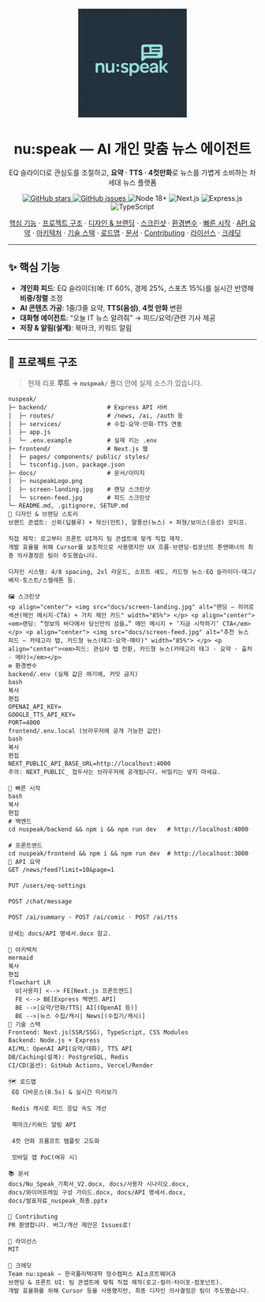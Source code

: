 <p align="center">
  <img src="docs/nuspeakLogo.png" alt="nu:speak logo" width="220">
</p>

<h1 align="center">nu:speak — AI 개인 맞춤 뉴스 에이전트</h1>

<p align="center">
  EQ 슬라이더로 관심도를 조절하고, <b>요약 · TTS · 4컷만화</b>로 뉴스를 가볍게 소비하는 차세대 뉴스 플랫폼
</p>

<p align="center">
  <a href="https://github.com/jini-c/nu-speak/stargazers">
    <img src="https://img.shields.io/github/stars/jini-c/nu-speak?style=flat" alt="GitHub stars">
  </a>
  <a href="https://github.com/jini-c/nu-speak/issues">
    <img src="https://img.shields.io/github/issues/jini-c/nu-speak?style=flat" alt="GitHub issues">
  </a>
  <img src="https://img.shields.io/badge/Node-18%2B-informational?logo=node.js" alt="Node 18+">
  <img src="https://img.shields.io/badge/Next.js-14-informational?logo=nextdotjs" alt="Next.js">
  <img src="https://img.shields.io/badge/Express.js-API-informational?logo=express" alt="Express.js">
  <img src="https://img.shields.io/badge/TypeScript-Yes-informational?logo=typescript" alt="TypeScript">
</p>

<p align="center">
  <a href="#-핵심-기능">핵심 기능</a> ·
  <a href="#-프로젝트-구조">프로젝트 구조</a> ·
  <a href="#-디자인--브랜딩-스토리">디자인 & 브랜딩</a> ·
  <a href="#-스크린샷">스크린샷</a> ·
  <a href="#-환경변수">환경변수</a> ·
  <a href="#-빠른-시작">빠른 시작</a> ·
  <a href="#-api-요약">API 요약</a> ·
  <a href="#-아키텍처">아키텍처</a> ·
  <a href="#-기술-스택">기술 스택</a> ·
  <a href="#-로드맵">로드맵</a> ·
  <a href="#-문서">문서</a> ·
  <a href="#-contributing">Contributing</a> ·
  <a href="#-라이선스">라이선스</a> ·
  <a href="#-크레딧">크레딧</a>
</p>

---

## ✨ 핵심 기능
- **개인화 피드**: EQ 슬라이더(예: IT 60%, 경제 25%, 스포츠 15%)를 실시간 반영해 **비중/정렬** 조정
- **AI 콘텐츠 가공**: 1줄/3줄 요약, **TTS(음성)**, **4컷 만화** 변환
- **대화형 에이전트**: “오늘 IT 뉴스 알려줘” → 피드/요약/관련 기사 제공
- **저장 & 알림(설계)**: 북마크, 키워드 알림

---

## 🧭 프로젝트 구조
> 현재 리포 **루트 → `nuspeak/`** 폴더 안에 실제 소스가 있습니다.
```text
nuspeak/
├─ backend/                 # Express API 서버
│  ├─ routes/               # /news, /ai, /auth 등
│  ├─ services/             # 수집·요약·만화·TTS 연동
│  ├─ app.js
│  └─ .env.example          # 실제 키는 .env
├─ frontend/                # Next.js 웹
│  ├─ pages/ components/ public/ styles/
│  └─ tsconfig.json, package.json
├─ docs/                    # 문서/이미지
│  ├─ nuspeakLogo.png
│  ├─ screen-landing.jpg    # 랜딩 스크린샷
│  └─ screen-feed.jpg       # 피드 스크린샷
└─ README.md, .gitignore, SETUP.md
🎨 디자인 & 브랜딩 스토리
브랜드 콘셉트: 신뢰(딥블루) + 혁신(민트), 말풍선(뉴스) + 파형/보이스(음성) 모티프.

직접 제작: 로고부터 프론트 UI까지 팀 콘셉트에 맞게 직접 제작.
개발 효율을 위해 Cursor를 보조적으로 사용했지만 UX 흐름·브랜딩·컴포넌트 톤앤매너의 최종 의사결정은 팀이 주도했습니다.

디자인 시스템: 4/8 spacing, 2xl 라운드, 소프트 섀도, 카드형 뉴스·EQ 슬라이더·태그/배지·토스트/스켈레톤 등.

🖼️ 스크린샷
<p align="center"> <img src="docs/screen-landing.jpg" alt="랜딩 — 히어로 섹션(메인 메시지·CTA) + 가치 제안 카드" width="85%"> </p> <p align="center"><em>랜딩: “정보의 바다에서 당신만의 섬을…” 메인 메시지 + ‘지금 시작하기’ CTA</em></p> <p align="center"> <img src="docs/screen-feed.jpg" alt="추천 뉴스 피드 — 카테고리 탭, 카드형 뉴스(태그·요약·메타)" width="85%"> </p> <p align="center"><em>피드: 관심사 탭 전환, 카드형 뉴스(카테고리 태그 · 요약 · 출처 · 메타)</em></p>
⚙️ 환경변수
backend/.env (실제 값은 여기에, 커밋 금지)
bash
복사
편집
OPENAI_API_KEY=
GOOGLE_TTS_API_KEY=
PORT=4000
frontend/.env.local (브라우저에 공개 가능한 값만)
bash
복사
편집
NEXT_PUBLIC_API_BASE_URL=http://localhost:4000
주의: NEXT_PUBLIC_ 접두사는 브라우저에 공개됩니다. 비밀키는 넣지 마세요.

🚀 빠른 시작
bash
복사
편집
# 백엔드
cd nuspeak/backend && npm i && npm run dev   # http://localhost:4000

# 프론트엔드
cd nuspeak/frontend && npm i && npm run dev  # http://localhost:3000
🔌 API 요약
GET /news/feed?limit=10&page=1

PUT /users/eq-settings

POST /chat/message

POST /ai/summary · POST /ai/comic · POST /ai/tts

상세는 docs/API 명세서.docx 참고.

🧠 아키텍처
mermaid
복사
편집
flowchart LR
  U[사용자] <--> FE[Next.js 프론트엔드]
  FE <--> BE[Express 백엔드 API]
  BE -->|요약/만화/TTS| AI[(OpenAI 등)]
  BE -->|뉴스 수집/캐시| News[(수집기/캐시)]
🧩 기술 스택
Frontend: Next.js(SSR/SSG), TypeScript, CSS Modules
Backend: Node.js + Express
AI/ML: OpenAI API(요약/대화), TTS API
DB/Caching(설계): PostgreSQL, Redis
CI/CD(옵션): GitHub Actions, Vercel/Render

🗺️ 로드맵
 EQ 디바운스(0.5s) & 실시간 미리보기

 Redis 캐시로 피드 응답 속도 개선

 북마크/키워드 알림 API

 4컷 만화 프롬프트 템플릿 고도화

 모바일 앱 PoC(여유 시)

📚 문서
docs/Nu_Speak_기획서_V2.docx, docs/사용자 시나리오.docx,
docs/와이어프레임 구성 가이드.docx, docs/API 명세서.docx,
docs/발표자료_nuspeak_최종.pptx

🤝 Contributing
PR 환영합니다. 버그/개선 제안은 Issues로!

📄 라이선스
MIT

🙌 크레딧
Team nu:speak — 한국폴리텍대학 정수캠퍼스 AI소프트웨어과
브랜딩 & 프론트 UI: 팀 콘셉트에 맞춰 직접 제작(로고·컬러·타이포·컴포넌트).
개발 효율화를 위해 Cursor 등을 사용했지만, 최종 디자인 의사결정은 팀이 주도했습니다.
